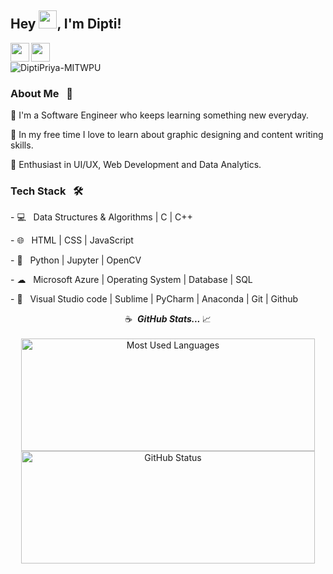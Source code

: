 ## Hey <img src="https://github.com/TheDudeThatCode/TheDudeThatCode/blob/master/Assets/Hi.gif" width="29px">, I'm Dipti!
<a href="https://www.linkedin.com/in/dipti-priya-1653ba182/">
  <img align="left" width="30px" src="https://cdn.jsdelivr.net/npm/simple-icons@v3/icons/linkedin.svg"  />
</a>
<a href="mailto:diptipriya1106@gmail.com">
  <img align="left" width="30px" src="https://cdn.jsdelivr.net/npm/simple-icons@v3/icons/gmail.svg" />
</a>
<br />

<p>
<p align="left"> <img src="https://komarev.com/ghpvc/?username=DiptiPriya-MITWPU&label=Profile%20views&color=0e75b6&style=flat" alt="DiptiPriya-MITWPU" /> </p>
</p>

<h3> About Me &nbsp; 🚀 </h3>
<p>
🔭 I'm a Software Engineer who keeps learning something new everyday.
</p><p>
📎 In my free time I love to learn about graphic designing and content writing skills.
</p><p>
🌱 Enthusiast in UI/UX, Web Development and Data Analytics.</p>
<p>
  
<h3> Tech Stack &nbsp; 🛠 </h3>
<p>
- 💻  &nbsp; Data Structures & Algorithms | C | C++
  </p><p>
- 🌐  &nbsp; HTML | CSS | JavaScript
  </p><p>
- 🐍  &nbsp; Python | Jupyter | OpenCV
  </p><p>
- ☁  &nbsp; Microsoft Azure | Operating System | Database | SQL
  </p><p>
- 🔧  &nbsp; Visual Studio code | Sublime | PyCharm | Anaconda | Git | Github
  </p>

<p align="center">
☕ &nbsp;<i><b>GitHub Stats... </b></i>📈<br><br>
<img width="470px" height="180px" src = "https://github-readme-stats.vercel.app/api/top-langs/?username=DiptiPriya-MITWPU&show_icons=true&layout=compact&theme=radical" alt="Most Used Languages">
<img width="470px" height="180px" src="https://github-readme-stats.vercel.app/api?username=DiptiPriya-MITWPU&count_private=true&show_icons=true&theme=radical" alt="GitHub Status"/>

</p>


<!---
DiptiPriya-MITWPU/DiptiPriya-MITWPU is a ✨ special ✨ repository because its `README.md` (this file) appears on your GitHub profile.
You can click the Preview link to take a look at your changes.
--->
